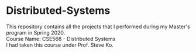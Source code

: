 # Distributed-Systems
This repository contains all the projects that I performed during my Master's program in Spring 2020.<br />
Course Name: CSE568 - Distributed Systems <br />
I had taken this course under Prof. Steve Ko.
